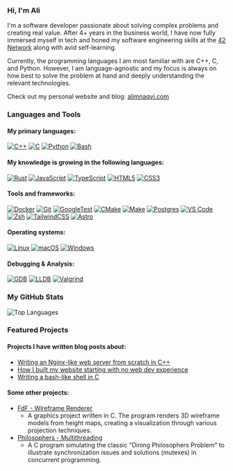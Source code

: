 ### Hi, I'm Ali

I'm a software developer passionate about solving complex problems and creating real value. After 4+ years in the business world, I have now fully immersed myself in tech and honed my software engineering skills at the [42 Network](https://www.42network.org/) along with avid self-learning.

Currently, the programming languages I am most familiar with are C++, C, and Python. However, I am language-agnostic and my focus is always on how best to solve the problem at hand and deeply understanding the relevant technologies.

Check out my personal website and blog: [alimnaqvi.com](https://www.alimnaqvi.com)

### Languages and Tools
#### My primary languages:
[![C++](https://img.shields.io/badge/C%2B%2B-00599C?style=flat&logo=c%2B%2B&logoColor=white)](#)
[![C](https://img.shields.io/badge/C-A8B9CC?style=flat&logo=c&logoColor=white)](#)
[![Python](https://img.shields.io/badge/Python-3776AB?style=flat&logo=python&logoColor=white)](#)
[![Bash](https://img.shields.io/badge/Bash-232C34?style=flat&logo=gnubash&logoColor=white)](#)

#### My knowledge is growing in the following languages:
[![Rust](https://img.shields.io/badge/Rust-D34516?style=flat&logo=rust&logoColor=black)](#)
[![JavaScript](https://img.shields.io/badge/JavaScript-F7DF1E?style=flat&logo=javascript&logoColor=black)](#)
[![TypeScript](https://img.shields.io/badge/TypeScript-3178C6?style=flat&logo=typescript&logoColor=white)](#)
[![HTML5](https://img.shields.io/badge/HTML5-E34F26?style=flat&logo=html5&logoColor=white)](#)
[![CSS3](https://img.shields.io/badge/CSS3-1572B6?style=flat&logo=css3&logoColor=white)](#)
  
#### Tools and frameworks:
[![Docker](https://img.shields.io/badge/Docker-2496ED?style=flat&logo=docker&logoColor=white)](#)
[![Git](https://img.shields.io/badge/Git-F05032?style=flat&logo=git&logoColor=white)](#)
[![GoogleTest](https://img.shields.io/badge/GoogleTest-4285F4?style=flat&logo=google&logoColor=white)](#)
[![CMake](https://img.shields.io/badge/CMake-064F8C?style=flat&logo=cmake&logoColor=white)](#)
[![Make](https://img.shields.io/badge/Make-grey?style=flat)](#)
[![Postgres](https://img.shields.io/badge/Postgres-4169E1?style=flat&logo=postgresql&logoColor=white)](#)
[![VS Code](https://img.shields.io/badge/VS_Code-007ACC?style=flat&logo=visual-studio-code&logoColor=white)](#)
[![Zsh](https://img.shields.io/badge/Bash%2FZsh-4EAA25?style=flat&logo=gnometerminal&logoColor=white)](#)
[![TailwindCSS](https://img.shields.io/badge/Tailwind_CSS-38B2AC?style=flat&logo=tailwind-css&logoColor=white)](#)
[![Astro](https://img.shields.io/badge/Astro-BC52EE?style=flat&logo=astro&logoColor=white)](#)  
  
#### Operating systems:
[![Linux](https://img.shields.io/badge/Linux-FCC624?style=flat&logo=linux&logoColor=black)](#)
[![macOS](https://img.shields.io/badge/macOS-000000?style=flat&logo=apple&logoColor=white)](#)
[![Windows](https://img.shields.io/badge/Windows-0078D4?style=flat&logo=windows&logoColor=white)](#)  
  
#### Debugging & Analysis:
[![GDB](https://img.shields.io/badge/GDB-grey?style=flat)](#)
[![LLDB](https://img.shields.io/badge/LLDB-grey?style=flat)](#)
[![Valgrind](https://img.shields.io/badge/Valgrind-grey?style=flat)](#)

### My GitHub Stats
<p>
  <img src="https://github-readme-stats.vercel.app/api/top-langs/?username=alimnaqvi&layout=donut&theme=transparent&hide_border=true&size_weight=0.5&count_weight=0.5&hide=makefile" alt="Top Languages" />
  <img src="https://page-views-counter-534232554413.europe-west1.run.app/view?src=github.com&src_uri=/alimnaqvi" style="display: none;" />
</p>

### Featured Projects

#### Projects I have written blog posts about:
* [Writing an Nginx-like web server from scratch in C++](https://www.alimnaqvi.com/blog/webserv)
* [How I built my website starting with no web dev experience](https://www.alimnaqvi.com/blog/this-website)
* [Writing a bash-like shell in C](https://www.alimnaqvi.com/blog/minishell)

#### Some other projects:
* [FdF - Wireframe Renderer](https://github.com/alimnaqvi/FdF)
  * A graphics project written in C. The program renders 3D wireframe models from height maps, creating a visualization through various projection techniques.
* [Philosophers - Multithreading](https://github.com/alimnaqvi/philosophers)
  * A C program simulating the classic "Dining Philosophers Problem" to illustrate synchronization issues and solutions (mutexes) in concurrent programming.
